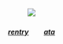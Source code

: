 ##### <p align="center">![](https://komarev.com/ghpvc/?username=trody&color=487F3C&label=⠀🎈⠀⠀&style=flat)</p>

##### <p align="center">[rentry](https://rentry.co/hollywood)⠀⠀⠀[ata](https://trody.atabook.org/)

